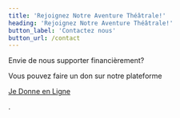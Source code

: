 ```yaml
---
title: 'Rejoignez Notre Aventure Théâtrale!'
heading: 'Rejoignez Notre Aventure Théâtrale!'
button_label: 'Contactez nous'
button_url: /contact
---
```


<p style="display: block;">Envie de nous supporter financièrement?</p>

<p style="display: block;">
  <span>Vous pouvez faire un don sur notre plateforme</span>

  <a href="https://www.jedonneenligne.org/fdets/campagne/ets/challenges/view/99a44e91-83c6-11ee-ac26-001dd8b75df7" target="_blank">Je Donne en Ligne</a>

  <span>.</span>
</p>

